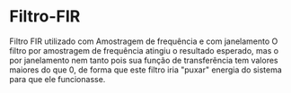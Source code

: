 # Filtro-FIR
Filtro FIR utilizado com Amostragem de frequência e com janelamento 
O filtro por amostragem de frequência atingiu o resultado esperado, mas o por janelamento nem tanto pois sua função de transferência 
tem valores maiores do que 0, de forma que este filtro iria "puxar" energia do sistema para que ele funcionasse.
